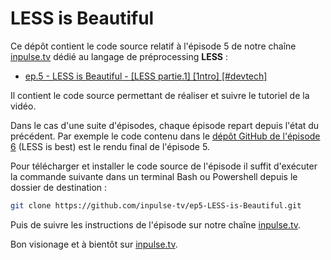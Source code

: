# LESS is Beautiful

Ce dépôt contient le code source relatif à l'épisode 5 de notre chaîne [inpulse.tv](https://www.inpulse.tv) dédié au langage de préprocessing **LESS** :
- [ep.5 - LESS is Beautiful - [LESS partie.1] [1ntro] [#devtech]](https://www.youtube.com/watch?v=oNJdi28ST-Y&list=PLORtqNVm6r7CkRoQ_mxLB-QDhm-8nR3ov&index=1)

Il contient le code source permettant de réaliser et suivre le tutoriel de la vidéo.

Dans le cas d'une suite d'épisodes, chaque épisode repart depuis l'état du précédent. Par exemple le code contenu dans le [dépôt GitHub de l'épisode 6](https://github.com/inpulse-tv/ep6-LESS-is-Best) (LESS is best) est le rendu final de l'épisode 5.

Pour télécharger et installer le code source de l'épisode il suffit d'exécuter la commande suivante dans un terminal Bash ou Powershell depuis le dossier de destination :
```bash
git clone https://github.com/inpulse-tv/ep5-LESS-is-Beautiful.git
```
Puis de suivre les instructions de l'épisode sur notre chaîne [inpulse.tv](https://www.inpulse.tv).

Bon visionage et à bientôt sur [inpulse.tv](https://www.inpulse.tv).
